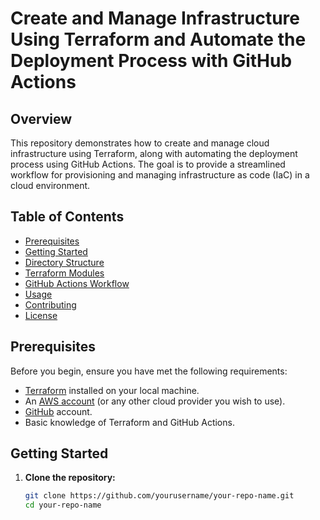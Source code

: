 # Create and Manage Infrastructure Using Terraform and Automate the Deployment Process with GitHub Actions

## Overview

This repository demonstrates how to create and manage cloud infrastructure using Terraform, along with automating the deployment process using GitHub Actions. The goal is to provide a streamlined workflow for provisioning and managing infrastructure as code (IaC) in a cloud environment.

## Table of Contents

- [Prerequisites](#prerequisites)
- [Getting Started](#getting-started)
- [Directory Structure](#directory-structure)
- [Terraform Modules](#terraform-modules)
- [GitHub Actions Workflow](#github-actions-workflow)
- [Usage](#usage)
- [Contributing](#contributing)
- [License](#license)

## Prerequisites

Before you begin, ensure you have met the following requirements:

- [Terraform](https://www.terraform.io/downloads.html) installed on your local machine.
- An [AWS account](https://aws.amazon.com/) (or any other cloud provider you wish to use).
- [GitHub](https://github.com/) account.
- Basic knowledge of Terraform and GitHub Actions.

## Getting Started

1. **Clone the repository:**

   ```bash
   git clone https://github.com/yourusername/your-repo-name.git
   cd your-repo-name
